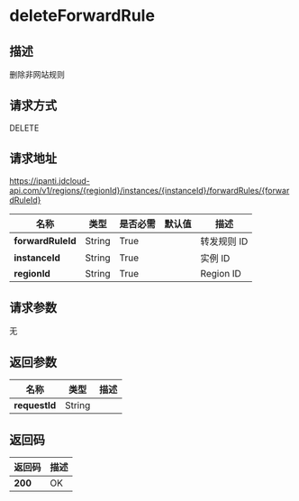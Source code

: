 # deleteForwardRule


## 描述
删除非网站规则

## 请求方式
DELETE

## 请求地址
https://ipanti.jdcloud-api.com/v1/regions/{regionId}/instances/{instanceId}/forwardRules/{forwardRuleId}

|名称|类型|是否必需|默认值|描述|
|---|---|---|---|---|
|**forwardRuleId**|String|True||转发规则 ID|
|**instanceId**|String|True||实例 ID|
|**regionId**|String|True||Region ID|

## 请求参数
无


## 返回参数
|名称|类型|描述|
|---|---|---|
|**requestId**|String||



## 返回码
|返回码|描述|
|---|---|
|**200**|OK|
